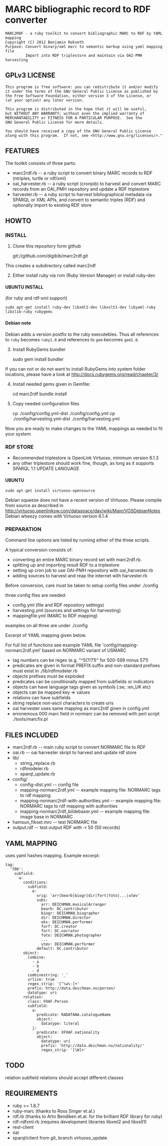 # MARC bibliographic record to RDF converter

    MARC2RDF - a ruby toolkit to convert bibliographic MARC to RDF by YAML mapping
    Copyright (C) 2012 Benjamin Rokseth
    Purpose: Convert binary/xml marc to semantic markup using yaml mapping file
             Import into RDF triplestore and maintain via OAI-PMH harvesting

## GPLv3 LICENSE
    
    This program is free software: you can redistribute it and/or modify
    it under the terms of the GNU General Public License as published by
    the Free Software Foundation, either version 3 of the License, or
    (at your option) any later version.

    This program is distributed in the hope that it will be useful,
    but WITHOUT ANY WARRANTY; without even the implied warranty of
    MERCHANTABILITY or FITNESS FOR A PARTICULAR PURPOSE.  See the
    GNU General Public License for more details.

    You should have received a copy of the GNU General Public License
    along with this program.  If not, see <http://www.gnu.org/licenses/>."

## FEATURES

The toolkit consists of three parts:

* marc2rdf.rb      -- a ruby script to convert binary MARC records to RDF (ntriples, turtle or rdf/xml)
* oai_harvester.rb -- a ruby script (cronjob) to harvest and convert MARC records from an OAI_PMH repository 
and update a RDF triplestore
* harvester.rb     -- a ruby script to harvest bibliographical metadata via SPARQL or XML APIs,
and convert to semantic triples (RDF) and optionally import to existing RDF store

## HOWTO

### INSTALL

1.  Clone this repository form github

    git://github.com/digibib/marc2rdf.git

This creates a subdirectory called marc2rdf

2. Either install ruby via rvm (Ruby Version Manager) or install ruby-dev

#### UBUNTU INSTALL

(for ruby and rdf-xml support)

    sudo apt-get install ruby-dev libxml2-dev libxslt1-dev libyaml-ruby libzlib-ruby rubygems
    
#### Debian note

Debian adds a version postfix to the ruby executebles. Thus all references to `ruby` becomes
`ruby1.8` and references to `gem` becomes `gem1.8`. 

3. Install RubyGems bundler

    sudo gem install bundler

If you can not or do not want to install RubyGems into system folder locations, please have a look at 
http://docs.rubygems.org/read/chapter/3/

4. Install needed gems given in Gemfile:

    cd marc2rdf
    bundle install

5. Copy needed configuration files

    cp ./config/config.yml-dist ./config/config.yml
    cp ./config/harvesting.yml-dist ./config/harvesting.yml
  
Now you are ready to make changes to the YAML mappings as needed to fit your system

### RDF STORE

* Recommended triplestore is OpenLink Virtuoso, minimum version 6.1.3
* any other triplestore should work fine, though, as long as it supports SPARQL 1.1 UPDATE LANGUAGE

#### UBUNTU

    sudo apt-get install virtuoso-opensource

Debian squeeze does not have a recent version of Virtuoso. Please compile from source as described in
http://virtuoso.openlinksw.com/dataspace/dav/wiki/Main/VOSDebianNotes
Debian wheezy comes with Virtuoso version 6.1.4

### PREPARATION

Command line options are listed by running either of the three scripts.

A typical conversion consists of:

* converting an entire MARC binary record set with marc2rdf.rb.
* splitting up and importing result RDF to a triplestore
* setting up cron job to use OAI-PMH repository with oai_harvester.rb
* adding sources to harvest and reap the internet with harvester.rb

Before conversion, care must be taken to setup config files under ./config

three config files are needed:

* config.yml (file and RDF repository settings)
* harvesting.yml (sources and settings for harvesting)
* mappingfile.yml (MARC to RDF mapping)

examples on all three are under ./config 

Excerpt of YAML mapping given below.

For full list of functions see example YAML file 'config/mapping-normarc2rdf.yml' based on NORMARC variant of USMARC

* tag numbers can be regex (e.g. "^5(?!71)" for 500-599 minus 571)
* predicates are given in format PREFIX.suffix and non-standard prefixes must exist in ./lib/rdfmodeler.rb
* objects prefixes must be exploded 
* predicates can be conditionally mapped from subfields or indicators
* objects can have language tags given as symbols (:se, :en_UK etc)
* objects can be mapped key => values
* relations can have subfields
* string replace non-ascii characters to create uris
* oai harvester uses same mapping as marc2rdf given in config.yml
* erronemous 000 marc field in normarc can be removed with perl script ./tools/marcfix.pl

## FILES INCLUDED

* marc2rdf.rb                            -- main ruby script to convert NORMARC file to RDF
* oai.rb								 -- oai harvester skript to harvest and update rdf store
* lib/
    * string_replace.rb 
    * rdfmodeler.rb
    * sparql_update.rb  
* config/
    * config-dist.yml                    -- config file
    * mapping-normarc2rdf.yml            -- example mapping file: NORMARC tags to rdf mapping
    * mapping-normarc2rdf-with-authorities.yml  -- example mapping file: NORMARC tags to rdf mapping with authorities    
    * mapping-normarc2rdf_bildebaser.yml -- example mapping file: image base in NORMARC
* hamsun_fikset.mrc                      -- test NORMARC file
* output.rdf                             -- test output RDF with -r 50 (50 records)

## YAML MAPPING

uses yaml hashes mapping. Example excerpt:

    tag:
      '700':
        subfield: 
          a:
            conditions:
              subfield:
                e:
                  orig: 'arr|bearb|biogr|dir|fort|foto|...|utøv'
                  subs: 
                    arr: DEICHMAN.musicalArranger
                    bearb: DC.contributor
                    biogr: DEICHMAN.biographer
                    dir: DEICHMAN.director
                    eks: DEICHMAN.performer
                    forf: DC.creator
                    fort: DC.narrator
                    foto: DEICHMAN.photographer
                    ...
                    utøv: DEICHMAN.performer
                  default: DC.contributor
            object:
              combine:
                - a
                - b
                - d
              combinestring: '_' 
              urlize: true
              regex_strip: '[^\w\-]+'
              prefix: http://data.deichman.no/person/
              datatype: uri
            relation: 
              class: FOAF.Person
              subfield:
                a:
                  predicate: RADATANA.catalogueName
                  object:
                    datatype: literal
                j:
                  predicate: XFOAF.nationality
                  object:
                    datatype: uri
                    prefix: 'http://data.deichman.no/nationality/'
                    regex_strip: '[\W]+'


## TODO 

relation subfield relations should accept different classes

## REQUIREMENTS

* ruby >= 1.8.7
* ruby-marc (thanks to Ross Singer et.al.)
* rdf.rb (thanks to Arto Bendiken et.al. for the brilliant RDF library for ruby)
* rdf-rdfxml.rb (requires development libraries libxml2 and libxslt1)
* rest-client
* oai
* sparql/client from git, branch virtuoso_update
